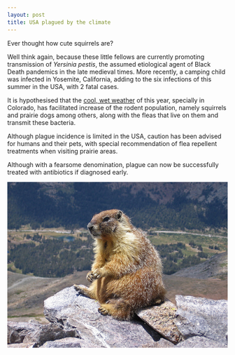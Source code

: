 ```yaml
---
layout: post
title: USA plagued by the climate
---
```


Ever thought how cute squirrels are? 

Well think again, because these little fellows are currently promoting transmission of <i>Yersinia pestis</i>, the assumed etiological agent of Black Death pandemics in the late medieval times. More recently, a camping child was infected in Yosemite, California, adding to the six infections of this summer in the USA, with 2 fatal cases.

It is hypothesised that the [cool, wet weather](http://www.pnas.org/content/112/10/3020.full.pdf) of this year, specially in Colorado,  has facilitated increase of the rodent population, namely squirrels and prairie dogs among others, along with the fleas that live on them and transmit these bacteria.

Although plague incidence is limited in the USA, caution has been advised for humans and their pets, with special recommendation of flea repellent treatments when visiting prairie areas.

Although with a fearsome denomination, plague can now be successfully treated with antibiotics if diagnosed early.

![&copy; Prairie Dog Yosemite National Park](/images/PrairieDogYosemiteNatPark.jpg)